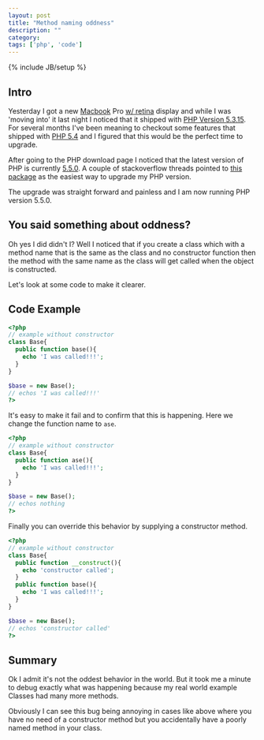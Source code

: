 ```yaml
---
layout: post
title: "Method naming oddness"
description: ""
category: 
tags: ['php', 'code']
---
```

{% include JB/setup %}

## Intro

Yesterday I got a new [Macbook](https://twitter.com/cgcardona/status/316707494510604290) Pro [w/ retina](http://www.apple.com/macbook-pro/features-retina/) display and while I was 'moving into'
it last night I noticed that it shipped with [PHP Version
5.3.15](http://www.php.net/releases/5_3_15.php). For several months I've been
meaning to checkout some features that shipped with [PHP 5.4](http://www.php.net/releases/5_4_0.php) and I figured that this would be the perfect time to upgrade.

After going to the PHP download page I noticed that the latest version of PHP is
currently [5.5.0](http://php.net/archive/2013.php#id2013-03-21-1). A couple of
stackoverflow threads pointed to [this package](http://php-osx.liip.ch/) as the easiest way to upgrade my
PHP version.

The upgrade was straight forward and painless and I am now running PHP version 5.5.0.

## You said something about oddness?

Oh yes I did didn't I? Well I noticed that if you create a class which with a
method name that is the same as the class and no constructor function then the
method with the same name as the class will get called when the object is
constructed. 

Let's look at some code to make it clearer.

## Code Example

```php
<?php
// example without constructor
class Base{
  public function base(){
    echo 'I was called!!!';
  }
}

$base = new Base();
// echos 'I was called!!!'
?>
```

It's easy to make it fail and to confirm that this is happening. Here we change
the function name to `ase`.

```php
<?php
// example without constructor
class Base{
  public function ase(){
    echo 'I was called!!!';
  }
}

$base = new Base();
// echos nothing
?>
```

Finally you can override this behavior by supplying a constructor method.

```php
<?php
// example without constructor
class Base{
  public function __construct(){
    echo 'constructor called';
  }
  public function base(){
    echo 'I was called!!!';
  }
}

$base = new Base();
// echos 'constructor called'
?>
```

## Summary

Ok I admit it's not the oddest behavior in the world. But it took me a minute to
debug exactly what was happening because my real world example Classes had many
more methods.

Obviously I can see this bug being annoying in cases like above where you have
no need of a constructor method but you accidentally have a poorly named method
in your class.
